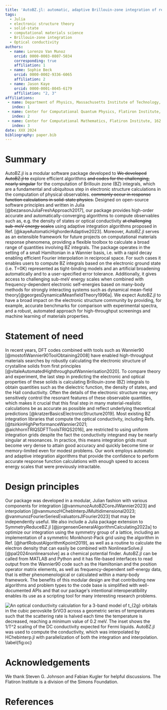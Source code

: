 ```yaml
---
title: 'AutoBZ.jl: automatic, adaptive Brillouin-zone integration of response functions using Wannier interpolation'
tags:
  - Julia
  - electronic structure theory
  - solid-state
  - computational materials science
  - Brillouin-zone integration
  - Optical conductivity
authors:
  - name: Lorenzo Van Munoz
    orcid: 0000-0003-0807-5034
    corresponding: true
    affiliation: 1
  - name: Sophie Beck
    orcid: 0000-0002-9336-6065
    affiliation: 2
  - name: Jason Kaye
    orcid: 0000-0001-8045-6179
    affiliation: "2, 3"
affiliations:
 - name: Department of Physics, Massachusetts Institute of Technology, 77 Massachusetts Avenue, Cambridge, MA 02139, USA
   index: 1
 - name: Center for Computational Quantum Physics, Flatiron Institute, 162 5th Avenue, New York, NY 10010, USA
   index: 2
 - name: Center for Computational Mathematics, Flatiron Institute, 162 5th Avenue, New York, NY 10010, USA
   index: 3
date: XXX 2024
bibliography: paper.bib
---
```


# Summary


AutoBZ.jl is a modular software package developed to ~~We developed AutoBZ.jl to~~ explore efficient algorithms ~~and codes for the 
challenging, nearly singular~~ for the computation of Brillouin zone (BZ) integrals, which are a fundamental and ubiquitous step in electronic structure calculations in the computation of physical observables. ~~commonly occur
in response function calculations in solid-state physics.~~
Designed on open-source software principles and written in Julia
[@bezansonJuliaFreshApproach2017], our package provides high-order accurate and
automatically-converging algorithms to compute observables such as, e.g. the density of states or optical conductivity ~~at challenging sub-meV energy scales~~ using adaptive integration algorithms
proposed in Ref. [@kayeAutomaticHighorderAdaptive2023].
Moreover, AutoBZ.jl serves as an extensible framework for future projects on computational
materials response phenomena, providing a flexible toolbox to calculate a broad range of quantities involving BZ integrals.
The package operates in the setting of a small Hamiltonian in a Wannier basis, i.e. with a rapid decay enabling efficient Fourier interpolation in reciprocal space.
For such cases it enables users to compute BZ integrals based on the electronic ground state (i.e. T=0K) represented as tight-binding models and an artificial broadening automatically and to a user-specified error tolerance.
Additionally, it gives access to challenging sub-meV energy scales when combined with frequency-dependent electronic self-energies based on many-body methods for strongly interacting systems such as dynamical mean-field theory[@georgesDynamicalMeanfieldTheory1996a].
We expect AutoBZ.jl to have a broad impact on the electronic structure
community by providing, for example, accurate benchmarks for comparison with
experimental spectra, and a robust, automated approach for high-throughput
screenings and machine learning of materials properties.

<!---
and our goal is to use it to study strongly
interacting systems
with sufficient energy resolution, i.e. sub-meV, to elucidate the various
effects of interactions, dispersion, and spin-orbit coupling. In particular, we
believe the DMFT  community will benefit
from this package, either as a post-processing tool for experimental
predictions, such as the calculation presented in \autoref{fig:oc}, or as an
inner-loop calculation, such as for ensuring charge self-consistency.
-->

# Statement of need

In recent years, DFT codes combined with tools such as Wannier90
[@mostofiWannier90ToolObtaining2008]
have enabled high-throughput materials searches by robustly calculating the
electronic structure of crystalline solids from first principles
[@vitaleAutomatedHighthroughputWannierisation2020]. To
compare theory and experiment, the last step in predicting the electronic and
optical properties of these solids is calculating Brillouin-zone (BZ) integrals
to obtain quantities
such as the dielectric function, the density of states, and the Hall
conductivity. Often the details of the electronic structure may very sensitively
control the resonant features of these observable quantities, which makes it
crucial that this final step in many material-realistic calculations be as
accurate as possible and reflect underlying theoretical predictions
[@kratzerBasicsElectronicStructure2019].
Most existing BZ integration libraries that compute
the optical conductivity, including Refs.
[@tsirkinHighPerformanceWannier2021; @aichhornTRIQSDFTToolsTRIQS2016],
are restricted to using uniform integration grids despite the fact the
conductivity integrand may be nearly singular at resonances.
In practice, this means integration grids must become very dense to attain good
accuracy and quickly become time or memory-limited even for modest problems.
Our work employs automatic and adaptive integration algorithms that provide the
confidence to perform accurate response function calculations with enough speed
to access energy scales that were previously intractable.

# Design principles

Our package was developed in a modular, Julian fashion with various components
for integration [@vanmunozAutoBZCoreJlWannier2023] and interpolation
[@vanmunozHChebInterpJlMultidimensional2023; @vanmunozFourierSeriesEvaluatorsJlFourier2023]
that may be independently useful.
We also include a Julia package extension to
SymmetryReduceBZ.jl [@jorgensenGeneralAlgorithmCalculating2022a]
to optimize our integration using the symmetry group of a lattice, including an
implementation of a symmetric Monkhorst-Pack grid using the algorithm in Ref.
[@hartRobustAlgorithmKpoint2019], as well as a routine to calculate
the electron density that can easily be combined with NonlinearSolve.jl
[@pal2024nonlinearsolve] as a chemical potential finder.
AutoBZ.jl can be called from MATLAB and Python and it has file-based
interfaces to read output from the Wannier90 code such as the Hamiltonian and the position operator matrix elements, as well as frequency-dependent self-energy
data, that is either phenomenological or calculated within a many-body framework. The benefits of this modular design are that contributing new algorithms
and problem types to the code base is simplified with well-documented APIs and
that our package's intentional interoperatibility enables its use as a
scripting tool for many interesting research problems.

![An optical conductivity calculation for a 3-band model of $t_{2g}$ orbitals in
the cubic perovskite SrVO3 across a geometric
series of temperatures such that the scattering rate is halved each time the
temperature is decreased, reaching a minimum value of 0.2 meV. 
The inset shows the $1/T^2$ scaling of the DC conductivity expected for Fermi liquids.
AutoBZ.jl
was used to compute the conductivity, which was interpolated by HChebinterp.jl
with parallelization of both the integration and interpolation. \label{fig:oc}](oc_fermiliquid.png)

# Acknowledgements

We thank Steven G. Johnson and Fabian Kugler for helpful discussions.
The Flatiron Institute is a division of the Simons Foundation. 

# References
